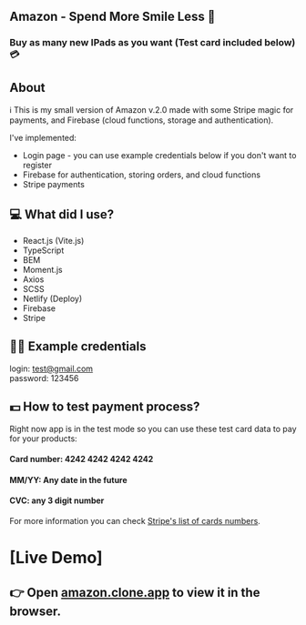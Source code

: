 
## Amazon - Spend More Smile Less 🤷
### Buy as many new IPads as you want (Test card included below) 💳

## About

ℹ️ This is my small version of Amazon v.2.0 made with some Stripe magic for payments, and Firebase (cloud functions, storage and authentication).

I've implemented:
- Login page - you can use example credentials below if you don't want to register
- Firebase for authentication, storing orders, and cloud functions
- Stripe payments

## 💻 What did I use?

* React.js (Vite.js)
* TypeScript
* BEM
* Moment.js
* Axios
* SCSS
* Netlify (Deploy)
* Firebase
* Stripe

## 🧑‍💼 Example credentials
login: test@gmail.com   
password: 123456

## 💵 How to test payment process?
Right now app is in the test mode so you can use these test card data to pay for your products:

#### Card number: 4242 4242 4242 4242
#### MM/YY: Any date in the future
#### CVC: any 3 digit number

For more information you can check [Stripe's list of cards numbers](https://stripe.com/docs/testing#cards).

# [Live Demo]

## 👉 Open [amazon.clone.app](https://clon-amazon.netlify.app/) to view it in the browser.
